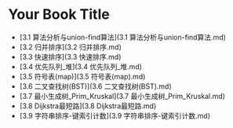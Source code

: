 # Your Book Title

* [3.1 算法分析与union-find算法](3.1 算法分析与union-find算法.md)
* [3.2 归并排序](3.2 归并排序.md)
* [3.3 快速排序](3.3 快速排序.md)
* [3.4 优先队列_堆](3.4 优先队列_堆.md)
* [3.5 符号表(map)](3.5 符号表(map).md)
* [3.6 二叉查找树(BST)](3.6 二叉查找树(BST).md)
* [3.7 最小生成树_Prim_Kruskal](3.7 最小生成树_Prim_Kruskal.md)
* [3.8 Dijkstra最短路](3.8 Dijkstra最短路.md)
* [3.9 字符串排序-键索引计数](3.9 字符串排序-键索引计数.md)
